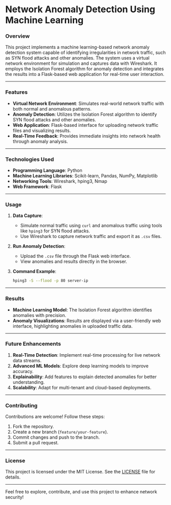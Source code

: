 # **Network Anomaly Detection Using Machine Learning**

### **Overview**
This project implements a machine learning-based network anomaly detection system capable of identifying irregularities in network traffic, such as SYN flood attacks and other anomalies. The system uses a virtual network environment for simulation and captures data with Wireshark. It employs the Isolation Forest algorithm for anomaly detection and integrates the results into a Flask-based web application for real-time user interaction.

---

### **Features**
- **Virtual Network Environment**: Simulates real-world network traffic with both normal and anomalous patterns.  
- **Anomaly Detection**: Utilizes the Isolation Forest algorithm to identify SYN flood attacks and other anomalies.  
- **Web Application**: Flask-based interface for uploading network traffic files and visualizing results.  
- **Real-Time Feedback**: Provides immediate insights into network health through anomaly analysis.  

---

### **Technologies Used**
- **Programming Language**: Python  
- **Machine Learning Libraries**: Scikit-learn, Pandas, NumPy, Matplotlib  
- **Networking Tools**: Wireshark, hping3, Nmap  
- **Web Framework**: Flask  

---

### **Usage**
1. **Data Capture**:
   - Simulate normal traffic using `curl` and anomalous traffic using tools like `hping3` for SYN flood attacks.
   - Use Wireshark to capture network traffic and export it as `.csv` files.

2. **Run Anomaly Detection**:
   - Upload the `.csv` file through the Flask web interface.
   - View anomalies and results directly in the browser.

3. **Command Example**:  
   ```bash
   hping3 -S --flood -p 80 server-ip
   ```

---

### **Results**
- **Machine Learning Model**: The Isolation Forest algorithm identifies anomalies with precision.  
- **Anomaly Visualizations**: Results are displayed via a user-friendly web interface, highlighting anomalies in uploaded traffic data.

---

### **Future Enhancements**
1. **Real-Time Detection**: Implement real-time processing for live network data streams.  
2. **Advanced ML Models**: Explore deep learning models to improve accuracy.  
3. **Explainability**: Add features to explain detected anomalies for better understanding.  
4. **Scalability**: Adapt for multi-tenant and cloud-based deployments.  

---

### **Contributing**
Contributions are welcome! Follow these steps:  
1. Fork the repository.  
2. Create a new branch (`feature/your-feature`).  
3. Commit changes and push to the branch.  
4. Submit a pull request.  

---

### **License**
This project is licensed under the MIT License. See the [LICENSE](LICENSE) file for details.

---

Feel free to explore, contribute, and use this project to enhance network security!
